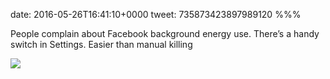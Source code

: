 date: 2016-05-26T16:41:10+0000
tweet: 735873423897989120
%%%

People complain about Facebook background energy use. There’s a handy switch in Settings. Easier than manual killing

![](CjZY-pJXAAAtQ_J.jpg)
